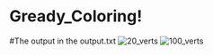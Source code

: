 # Gready_Coloring!
#The output in the output.txt
![20_verts](https://github.com/olegetoya/Gready_Coloring/assets/126256543/5b55f46f-5850-4470-bef4-0b1573cf3a68)
![100_verts](https://github.com/olegetoya/Gready_Coloring/assets/126256543/0be7999f-73c5-40c2-9d39-dc60ffdb979f)
